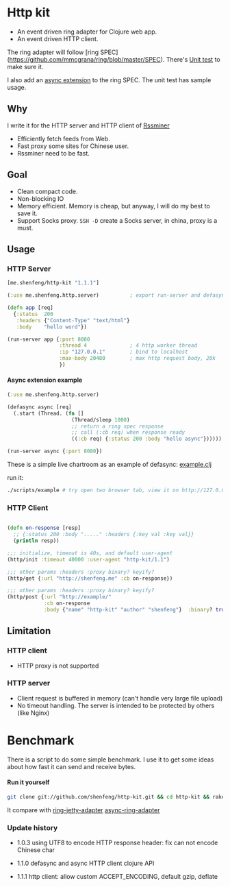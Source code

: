 # Http kit

* An event driven ring adapter for Clojure web app.
* An event driven HTTP client.

The ring adapter will follow [ring SPEC]
(https://github.com/mmcgrana/ring/blob/master/SPEC).
There's
[Unit test](https://github.com/shenfeng/http-kit/blob/master/test/me/shenfeng/http/server/server_test.clj)
to make sure it.

I also add an
[async extension](https://github.com/shenfeng/http-kit/blob/master/src/java/me/shenfeng/http/server/IListenableFuture.java)
to the ring SPEC. The unit test has sample usage.

## Why

I write it for the HTTP server and HTTP client of
[Rssminer](http://rssminer.net)

* Efficiently fetch feeds from Web.
* Fast proxy some sites for Chinese user.
* Rssminer need to be fast.

## Goal
* Clean compact code.
* Non-blocking IO
* Memory efficient. Memory is cheap, but anyway, I will do my best to
  save it.
* Support Socks proxy. `SSH -D` create a Socks server, in china, proxy
  is a must.

## Usage

### HTTP Server
```clj
[me.shenfeng/http-kit "1.1.1"]

(:use me.shenfeng.http.server)          ; export run-server and defasync

(defn app [req]
  {:status  200
   :headers {"Content-Type" "text/html"}
   :body    "hello word"})

(run-server app {:port 8080
                 :thread 4              ; 4 http worker thread
                 :ip "127.0.0.1"        ; bind to localhost
                 :max-body 20480        ; max http request body, 20k
                 })

```

#### Async extension example
```clj
(:use me.shenfeng.http.server)

(defasync async [req]
  (.start (Thread. (fn []
                     (Thread/sleep 1000)
                     ;; return a ring spec response
                     ;; call (:cb req) when response ready
                     ((:cb req) {:status 200 :body "hello async"})))))

(run-server async {:port 8080})
```
These is a simple live chartroom as an example of defasync:
[example.clj](https://github.com/shenfeng/http-kit/blob/master/test/me/shenfeng/http/example.clj)

run it:

```sh
./scripts/example # try open two browser tab, view it on http://127.0.0.1:9898/
```

### HTTP Client

```clj

(defn on-response [resp]
  ;; {:status 200 :body "....." :headers {:key val :key val}}
  (println resp))

;;; initialize, timeout is 40s, and default user-agent
(http/init :timeout 40000 :user-agent "http-kit/1.1")

;;; other params :headers :proxy binary? keyify?
(http/get {:url "http://shenfeng.me" :cb on-response})

;;; other params :headers :proxy binary? keyify?
(http/post {:url "http://example/"
            :cb on-response
            :body {"name" "http-kit" "author" "shenfeng"}  :binary? true})

```

## Limitation

### HTTP client
* HTTP proxy is not supported

### HTTP server
* Client request is buffered in memory (can't handle very large
  file upload)
* No timeout handling. The server is intended to be protected by
  others (like Nginx)

# Benchmark

There is a script to do some simple benchmark. I use it to get some ideas
about how fast it can send and receive bytes.

#### Run it yourself
```sh
git clone git://github.com/shenfeng/http-kit.git && cd http-kit && rake bench
```
It compare with
[ring-jetty-adapter](https://github.com/mmcgrana/ring)
[async-ring-adapter](https://github.com/shenfeng/async-ring-adapter)

### Update history

* 1.0.3  using UTF8 to encode HTTP response header: fix can not encode
  Chinese char

* 1.1.0 defasync and async HTTP client clojure API
* 1.1.1 http client: allow custom ACCEPT_ENCODING, default gzip, deflate
